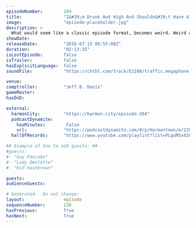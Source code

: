 ```yaml
---
episodeNumber:        204
title:                "I&#39;m Drunk And High And Shouldn&#39;t Have A Podcast"
image:                "episode-placeholder.jpg"
description: >
  What would seem like a classic episode format, becomes weird. Weird af. A great weird episode. Watch the video at harmontown.com/live !
showDate:             
releaseDate:          "2016-07-13 08:55:00Z"
duration:             "02:13:35"
isLostEpisode:        false
isTrailer:            false
hasExplicitLanguage:  false
soundFile:            "https://chtbl.com/track/E2288/traffic.megaphone.fm/STA6084753233.mp3?updated=1559947902"

venue:                
comptroller:          "Jeff B. Davis"
gameMaster:           
hasDnD:               

external:
  harmonCity:         "https://harmon.city/episode-204"
  podcastDynamite:
    hasMinutes:        False
    url:              "https://podcastdynamite.com/#/p/Harmontown/e/220/204"
  hallOfRecords:      "https://www.youtube.com/playlist?list=PLqxM5x81hNOYbkAhSFicY_BYX4FDNQU3l"

## Example of how to add guests: ##
#guests:
#- "Guy Pancake"
#- "Lady Omelette"
#- "Kid Hashbrown"

guests:
audienceGuests:

# Generated.  Do not change:
layout:               episode
sequenceNumber:       220
hasPrevious:          True
hasNext:              True
---
```


<!-- The episode description will be rendered here -->
<!-- Add your content below here -->

